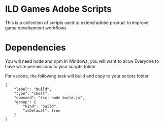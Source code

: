# ILD Games Adobe Scripts

This is a collection of scripts used to extend adobe product to
improve game development workflows

# Dependencies

You will need node and npm
In Windows, you will want to allow Everyone to have write permissions to your
scripts folder

For vscode, the following task will build and copy to your scripts folder

    {
        "label": "build",
        "type": "shell",
        "command": "tsc; node build.js",
        "group": {
            "kind": "build",
            "isDefault": true
        }
    }
